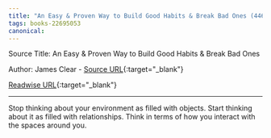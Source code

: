 ```yaml
---
title: "An Easy & Proven Way to Build Good Habits & Break Bad Ones (446271373)"
tags: books-22695053
canonical: 
---
```


Source Title: An Easy & Proven Way to Build Good Habits & Break Bad Ones

Author: James Clear - [Source URL](){:target="_blank"}

[Readwise URL](https://readwise.io/open/446271373){:target="_blank"}

---

Stop thinking about your environment as filled with objects. Start thinking about it as filled with relationships. Think in terms of how you interact with the spaces around you.
